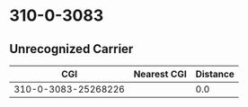 # 310-0-3083
## Unrecognized Carrier


| CGI | Nearest CGI | Distance |
|-----|-------------|----------|
| 310-0-3083-25268226 |  | 0.0 |
